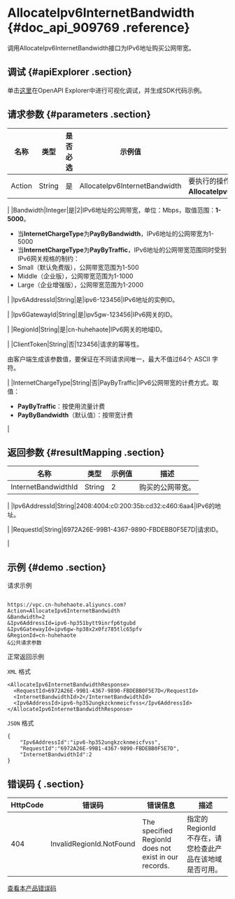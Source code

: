 # AllocateIpv6InternetBandwidth {#doc_api_909769 .reference}

调用AllocateIpv6InternetBandwidth接口为IPv6地址购买公网带宽。

## 调试 {#apiExplorer .section}

单击[这里](https://api.aliyun.com/#product=Vpc&api=AllocateIpv6InternetBandwidth)在OpenAPI Explorer中进行可视化调试，并生成SDK代码示例。

## 请求参数 {#parameters .section}

|名称|类型|是否必选|示例值|描述|
|--|--|----|---|--|
|Action|String|是|AllocateIpv6InternetBandwidth|要执行的操作，取值：**AllocateIpv6InternetBandwidth**。

 |
|Bandwidth|Integer|是|2|IPv6地址的公网带宽，单位：Mbps，取值范围：**1-5000**。

 -   当**InternetChargeType**为**PayByBandwidth**，IPv6地址的公网带宽为1-5000
-   当**InternetChargeType**为**PayByTraffic**，IPv6地址的公网带宽范围同时受到IPv6网关规格的制约：
-   Small（默认免费版），公网带宽范围为1-500
-   Middle（企业版），公网带宽范围为1-1000
-   Large（企业增强版），公网带宽范围为1-2000

 |
|Ipv6AddressId|String|是|ipv6-123456|IPv6地址的实例ID。

 |
|Ipv6GatewayId|String|是|ipv5gw-123456|IPv6网关的ID。

 |
|RegionId|String|是|cn-huhehaote|IPv6网关的地域ID。

 |
|ClientToken|String|否|123456|请求的幂等性。

 由客户端生成该参数值，要保证在不同请求间唯一，最大不值过64个 ASCII 字符。

 |
|InternetChargeType|String|否|PayByTraffic|IPv6公网带宽的计费方式。取值：

 -   **PayByTraffic**：按使用流量计费
-   **PayByBandwidth**（默认值）：按带宽计费

 |

## 返回参数 {#resultMapping .section}

|名称|类型|示例值|描述|
|--|--|---|--|
|InternetBandwidthId|String|2|购买的公网带宽。

 |
|Ipv6AddressId|String|2408:4004:c0:200:35b:cd32:c460:6aa4|IPv6的地址。

 |
|RequestId|String|6972A26E-99B1-4367-9890-FBDEBB0F5E7D|请求ID。

 |

## 示例 {#demo .section}

请求示例

``` {#request_demo}

https://vpc.cn-huhehaote.aliyuncs.com?Action=AllocateIpv6InternetBandwidth
&Bandwidth=2
&Ipv6AddressId=ipv6-hp351bytt9inrfp6tgubd
&Ipv6GatewayId=ipv6gw-hp38x2x0fz785tlc65pfv
&RegionId=cn-huhehaote
&公共请求参数

```

正常返回示例

`XML` 格式

``` {#xml_return_success_demo}
<AllocateIpv6InternetBandwidthResponse>
  <RequestId>6972A26E-99B1-4367-9890-FBDEBB0F5E7D</RequestId>
  <InternetBandwidthId>2</InternetBandwidthId>
  <Ipv6AddressId>ipv6-hp352ungkzcknmeicfvss</Ipv6AddressId>
</AllocateIpv6InternetBandwidthResponse>

```

`JSON` 格式

``` {#json_return_success_demo}
{
	"Ipv6AddressId":"ipv6-hp352ungkzcknmeicfvss",
	"RequestId":"6972A26E-99B1-4367-9890-FBDEBB0F5E7D",
	"InternetBandwidthId":2
}
```

## 错误码 { .section}

|HttpCode|错误码|错误信息|描述|
|--------|---|----|--|
|404|InvalidRegionId.NotFound|The specified RegionId does not exist in our records.|指定的 RegionId 不存在，请您检查此产品在该地域是否可用。|

[查看本产品错误码](https://error-center.aliyun.com/status/product/Vpc)


